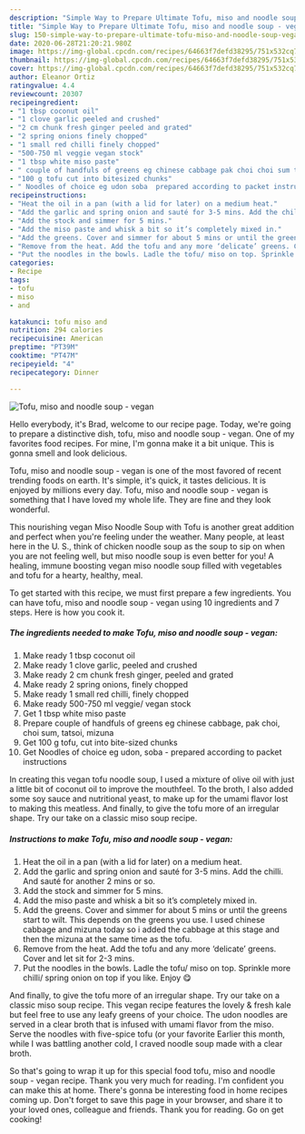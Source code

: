 ```yaml
---
description: "Simple Way to Prepare Ultimate Tofu, miso and noodle soup - vegan"
title: "Simple Way to Prepare Ultimate Tofu, miso and noodle soup - vegan"
slug: 150-simple-way-to-prepare-ultimate-tofu-miso-and-noodle-soup-vegan
date: 2020-06-28T21:20:21.980Z
image: https://img-global.cpcdn.com/recipes/64663f7defd38295/751x532cq70/tofu-miso-and-noodle-soup-vegan-recipe-main-photo.jpg
thumbnail: https://img-global.cpcdn.com/recipes/64663f7defd38295/751x532cq70/tofu-miso-and-noodle-soup-vegan-recipe-main-photo.jpg
cover: https://img-global.cpcdn.com/recipes/64663f7defd38295/751x532cq70/tofu-miso-and-noodle-soup-vegan-recipe-main-photo.jpg
author: Eleanor Ortiz
ratingvalue: 4.4
reviewcount: 20307
recipeingredient:
- "1 tbsp coconut oil"
- "1 clove garlic peeled and crushed"
- "2 cm chunk fresh ginger peeled and grated"
- "2 spring onions finely chopped"
- "1 small red chilli finely chopped"
- "500-750 ml veggie vegan stock"
- "1 tbsp white miso paste"
- " couple of handfuls of greens eg chinese cabbage pak choi choi sum tatsoi mizuna"
- "100 g tofu cut into bitesized chunks"
- " Noodles of choice eg udon soba  prepared according to packet instructions"
recipeinstructions:
- "Heat the oil in a pan (with a lid for later) on a medium heat."
- "Add the garlic and spring onion and sauté for 3-5 mins. Add the chilli. And sauté for another 2 mins or so."
- "Add the stock and simmer for 5 mins."
- "Add the miso paste and whisk a bit so it’s completely mixed in."
- "Add the greens. Cover and simmer for about 5 mins or until the greens start to wilt. This depends on the greens you use. I used chinese cabbage and mizuna today so i added the cabbage at this stage and then the mizuna at the same time as the tofu."
- "Remove from the heat. Add the tofu and any more ‘delicate’ greens. Cover and let sit for 2-3 mins."
- "Put the noodles in the bowls. Ladle the tofu/ miso on top. Sprinkle more chilli/ spring onion on top if you like. Enjoy 😋"
categories:
- Recipe
tags:
- tofu
- miso
- and

katakunci: tofu miso and 
nutrition: 294 calories
recipecuisine: American
preptime: "PT39M"
cooktime: "PT47M"
recipeyield: "4"
recipecategory: Dinner

---
```



![Tofu, miso and noodle soup - vegan](https://img-global.cpcdn.com/recipes/64663f7defd38295/751x532cq70/tofu-miso-and-noodle-soup-vegan-recipe-main-photo.jpg)

Hello everybody, it's Brad, welcome to our recipe page. Today, we're going to prepare a distinctive dish, tofu, miso and noodle soup - vegan. One of my favorites food recipes. For mine, I'm gonna make it a bit unique. This is gonna smell and look delicious.

Tofu, miso and noodle soup - vegan is one of the most favored of recent trending foods on earth. It's simple, it's quick, it tastes delicious. It is enjoyed by millions every day. Tofu, miso and noodle soup - vegan is something that I have loved my whole life. They are fine and they look wonderful.

This nourishing vegan Miso Noodle Soup with Tofu is another great addition and perfect when you&#39;re feeling under the weather. Many people, at least here in the U. S., think of chicken noodle soup as the soup to sip on when you are not feeling well, but miso noodle soup is even better for you! A healing, immune boosting vegan miso noodle soup filled with vegetables and tofu for a hearty, healthy, meal.


To get started with this recipe, we must first prepare a few ingredients. You can have tofu, miso and noodle soup - vegan using 10 ingredients and 7 steps. Here is how you cook it.

<!--inarticleads1-->

##### The ingredients needed to make Tofu, miso and noodle soup - vegan:

1. Make ready 1 tbsp coconut oil
1. Make ready 1 clove garlic, peeled and crushed
1. Make ready 2 cm chunk fresh ginger, peeled and grated
1. Make ready 2 spring onions, finely chopped
1. Make ready 1 small red chilli, finely chopped
1. Make ready 500-750 ml veggie/ vegan stock
1. Get 1 tbsp white miso paste
1. Prepare  couple of handfuls of greens eg chinese cabbage, pak choi, choi sum, tatsoi, mizuna
1. Get 100 g tofu, cut into bite-sized chunks
1. Get  Noodles of choice eg udon, soba - prepared according to packet instructions


In creating this vegan tofu noodle soup, I used a mixture of olive oil with just a little bit of coconut oil to improve the mouthfeel. To the broth, I also added some soy sauce and nutritional yeast, to make up for the umami flavor lost to making this meatless. And finally, to give the tofu more of an irregular shape. Try our take on a classic miso soup recipe. 

<!--inarticleads2-->

##### Instructions to make Tofu, miso and noodle soup - vegan:

1. Heat the oil in a pan (with a lid for later) on a medium heat.
1. Add the garlic and spring onion and sauté for 3-5 mins. Add the chilli. And sauté for another 2 mins or so.
1. Add the stock and simmer for 5 mins.
1. Add the miso paste and whisk a bit so it’s completely mixed in.
1. Add the greens. Cover and simmer for about 5 mins or until the greens start to wilt. This depends on the greens you use. I used chinese cabbage and mizuna today so i added the cabbage at this stage and then the mizuna at the same time as the tofu.
1. Remove from the heat. Add the tofu and any more ‘delicate’ greens. Cover and let sit for 2-3 mins.
1. Put the noodles in the bowls. Ladle the tofu/ miso on top. Sprinkle more chilli/ spring onion on top if you like. Enjoy 😋


And finally, to give the tofu more of an irregular shape. Try our take on a classic miso soup recipe. This vegan recipe features the lovely &amp; fresh kale but feel free to use any leafy greens of your choice. The udon noodles are served in a clear broth that is infused with umami flavor from the miso. Serve the noodles with five-spice tofu (or your favorite Earlier this month, while I was battling another cold, I craved noodle soup made with a clear broth. 

So that's going to wrap it up for this special food tofu, miso and noodle soup - vegan recipe. Thank you very much for reading. I'm confident you can make this at home. There's gonna be interesting food in home recipes coming up. Don't forget to save this page in your browser, and share it to your loved ones, colleague and friends. Thank you for reading. Go on get cooking!
